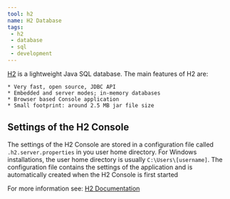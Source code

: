 ```yaml
---
tool: h2
name: H2 Database
tags:
 - h2
 - database
 - sql
 - development
--- 
```


[H2](http://h2database.com/html/main.html) is a lightweight Java SQL database.
The main features of H2 are:

    * Very fast, open source, JDBC API
    * Embedded and server modes; in-memory databases
    * Browser based Console application
    * Small footprint: around 2.5 MB jar file size
<!--more-->

## Settings of the H2 Console

The settings of the H2 Console are stored in a configuration file called `.h2.server.properties` in you user home directory. For Windows installations, the user home directory is usually `C:\Users\[username]`. The configuration file contains the settings of the application and is automatically created when the H2 Console is first started

For more information see: [H2 Documentation](https://www.h2database.com/html/tutorial.html#console_settings)
